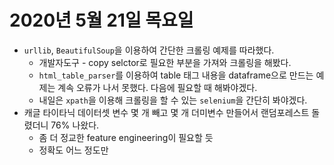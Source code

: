 # 2020년 5월 21일 목요일 
- `urllib`, `BeautifulSoup`을 이용하여 간단한 크롤링 예제를 따라했다. 
	- 개발자도구 - copy selctor로 필요한 부분을 가져와 크롤링을 해봤다. 
	- `html_table_parser`를 이용하여 table 태그 내용을 dataframe으로 만드는 예제는 계속 오류가 나서 못했다. 다음에 필요할 때 해봐야겠다. 
	- 내일은 `xpath`을 이용해 크롤링을 할 수 있는 `selenium`을 간단히 봐야겠다. 
- 캐글 타이타닉 데이터셋 변수 몇 개 빼고 몇 개 더미변수 만들어서 랜덤포레스트 돌렸더니 76% 나왔다. 
	- 좀 더 정교한 feature engineering이 필요할 듯 
	- 정확도 어느 정도만 
